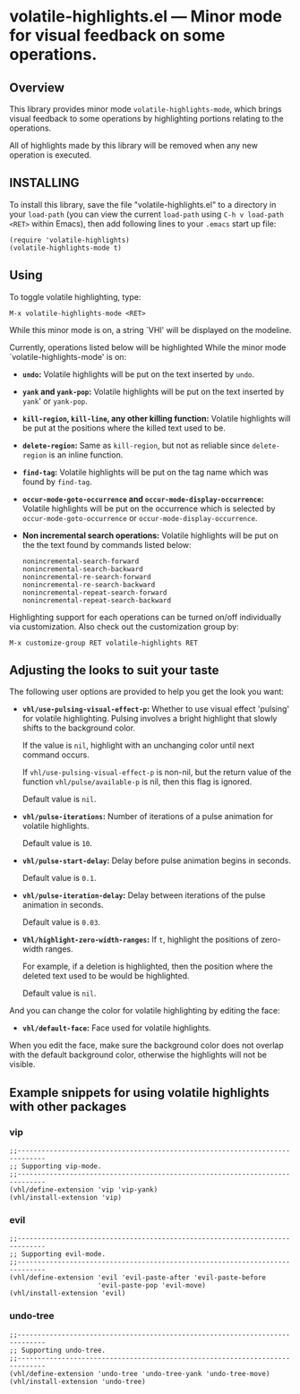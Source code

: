 # volatile-highlights.el &#x2014; Minor mode for visual feedback on some operations.


## Overview

This library provides minor mode `volatile-highlights-mode`, which brings visual feedback to some operations by highlighting portions relating to the operations.

All of highlights made by this library will be removed when any new operation is executed.


## INSTALLING

To install this library, save the file "volatile-highlights.el" to a directory in your `load-path` (you can view the current `load-path` using `C-h v load-path <RET>` within Emacs), then add following lines to your `.emacs` start up file:

```emacs-lisp
(require 'volatile-highlights)
(volatile-highlights-mode t)
```


## Using

To toggle volatile highlighting, type:

    M-x volatile-highlights-mode <RET>

While this minor mode is on, a string \`VHl' will be displayed on the modeline.

Currently, operations listed below will be highlighted While the minor mode \`volatile-highlights-mode' is on:

-   **`undo`:** Volatile highlights will be put on the text inserted by `undo`.

-   **`yank` and `yank-pop`:** Volatile highlights will be put on the text inserted by `yank`' or `yank-pop`.

-   **`kill-region`,  `kill-line`,  any other killing function:** Volatile highlights will be put at the positions where the killed text used to be.

-   **`delete-region`:** Same as `kill-region`, but not as reliable since `delete-region` is an inline function.

-   **`find-tag`:** Volatile highlights will be put on the tag name which was found by `find-tag`.

-   **`occur-mode-goto-occurrence` and `occur-mode-display-occurrence`:** Volatile highlights will be put on the occurrence which is selected by `occur-mode-goto-occurrence` or `occur-mode-display-occurrence`.

-   **Non incremental search operations:** Volatile highlights will be put on the the text found by commands listed below:
    
        nonincremental-search-forward
        nonincremental-search-backward
        nonincremental-re-search-forward
        nonincremental-re-search-backward
        nonincremental-repeat-search-forward
        nonincremental-repeat-search-backward

Highlighting support for each operations can be turned on/off individually via customization. Also check out the customization group by:

    M-x customize-group RET volatile-highlights RET


## Adjusting the looks to suit your taste

The following user options are provided to help you get the look you want:

-   **`vhl/use-pulsing-visual-effect-p`:** Whether to use visual effect 'pulsing' for volatile highlighting. Pulsing involves a bright highlight that slowly shifts to the background color.
    
    If the value is `nil`, highlight with an unchanging color until next command occurs.
    
    If `vhl/use-pulsing-visual-effect-p` is non-nil, but the return value of the function `vhl/pulse/available-p` is nil, then this flag is ignored.
    
    Default value is `nil`.

-   **`vhl/pulse-iterations`:** Number of iterations of a pulse animation for volatile highlights.
    
    Default value is `10`.

-   **`vhl/pulse-start-delay`:** Delay before pulse animation begins in seconds.
    
    Default value is `0.1`.

-   **`vhl/pulse-iteration-delay`:** Delay between iterations of the pulse animation in seconds.
    
    Default value is `0.03`.

-   **`Vhl/highlight-zero-width-ranges`:** If `t`, highlight the positions of zero-width ranges.
    
    For example, if a deletion is highlighted, then the position where the deleted text used to be would be highlighted.
    
    Default value is `nil`.

And you can change the color for volatile highlighting by editing the face:

-   **`vhl/default-face`:** Face used for volatile highlights.

When you edit the face, make sure the background color does not overlap with the default background color, otherwise the highlights will not be visible.


## Example snippets for using volatile highlights with other packages


### vip

```emacs-lisp
;;-----------------------------------------------------------------------------
;; Supporting vip-mode.
;;-----------------------------------------------------------------------------
(vhl/define-extension 'vip 'vip-yank)
(vhl/install-extension 'vip)
```


### evil

```emacs-lisp
;;-----------------------------------------------------------------------------
;; Supporting evil-mode.
;;-----------------------------------------------------------------------------
(vhl/define-extension 'evil 'evil-paste-after 'evil-paste-before
                      'evil-paste-pop 'evil-move)
(vhl/install-extension 'evil)
```


### undo-tree

```emacs-lisp
;;-----------------------------------------------------------------------------
;; Supporting undo-tree.
;;-----------------------------------------------------------------------------
(vhl/define-extension 'undo-tree 'undo-tree-yank 'undo-tree-move)
(vhl/install-extension 'undo-tree)
```
